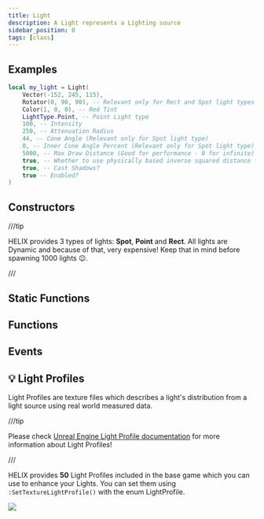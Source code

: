 ```yaml
---
title: Light
description: A Light represents a Lighting source
sidebar_position: 0
tags: [class]
---
```


<HeaderDeclaration type="Class" name="Light" image="/img/docs/light.webp" />


## Examples

```lua
local my_light = Light(
    Vector(-152, 245, 115),
    Rotator(0, 90, 90), -- Relevant only for Rect and Spot light types
    Color(1, 0, 0), -- Red Tint
    LightType.Point, -- Point Light type
    100, -- Intensity
    250, -- Attenuation Radius
    44, -- Cone Angle (Relevant only for Spot light type)
    0, -- Inner Cone Angle Percent (Relevant only for Spot light type)
    5000, -- Max Draw Distance (Good for performance - 0 for infinite)
    true, -- Whether to use physically based inverse squared distance falloff, where Attenuation Radius is only clamping the light's contribution. (Spot and Point types only)
    true, -- Cast Shadows?
    true -- Enabled?
)
```

## Constructors

<ConstructorDeclaration type="Class" name="Light" />

///tip

HELIX provides 3 types of lights: **Spot**, **Point** and **Rect**. All lights are Dynamic and because of that, very expensive! Keep that in mind before spawning 1000 lights 😉.

///


## Static Functions

<StaticFunctionsDeclaration type="Class" name="Light" />


## Functions

<FunctionsDeclaration type="Class" name="Light" />


## Events

<EventsDeclaration type="Class" name="Light" />


## 💡 Light Profiles

Light Profiles are texture files which describes a light's distribution from a light source using real world measured data.

///tip

Please check [Unreal Engine Light Profile documentation](https://docs.unrealengine.com/4.27/en-US/BuildingWorlds/LightingAndShadows/IESLightProfiles/) for more information about Light Profiles!

///

HELIX provides **50** Light Profiles included in the base game which you can use to enhance your Lights. You can set them using `:SetTextureLightProfile()` with the enum <Enums>LightProfile</Enums>.

![](/img/docs/ies-pack.webp)